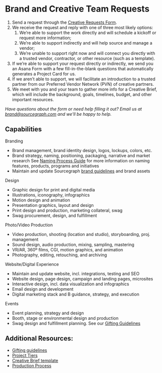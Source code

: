 # Brand and Creative Team Requests

1. Send a request through the [Creative Requests Form](https://docs.google.com/forms/d/e/1FAIpQLSdkmXj9jSMOyBoh7QUo2uAHdX6zZ9Ybk3Q9UpszIFYwyLazFQ/viewform). 
1. We receive the request and reply with one of three most likely options:
	1. We’re able to support the work directly and will schedule a kickoff or request more information;
	1. We’re able to support indirectly and will help source and manage a vendor;
	1. We’re unable to support right now and will connect you directly with a trusted vendor, contractor, or other resource (such as a template).
1. If we’re able to support your request directly or indirectly, we send you an Asana Form with a few fill-in-the-blank questions that automatically generates a Project Card for us.
1. If we aren’t able to support, we will facilitate an introduction to a trusted partner from our Preferred Vendor Network (PVN) of creative partners.
1. We meet with you and your team to gather more info for a Creative Brief, which will include the background, goals, timelines, budget, and other important resources.

*Have questions about the form or need help filling it out? Email us at brand@sourcegraph.com and we'll be happy to help.*

## Capabilities

Branding
- Brand management, brand identity design, logos, lockups, colors, etc.
- Brand strategy, naming, positioning, packaging, narrative and market research
See [Naming Process Guide](naming_process_for_products_features_and_programs.md) for more information on naming features, products, programs and initiatives
- Maintain and update Sourcegraph [brand guidelines](brand_guidelines.md) and brand assets

Design
- Graphic design for print and digital media
- Illustrations, iconography, infographics
- Motion design and animation
- Presentation graphics, layout and design
- Print design and production, marketing collateral, swag
- Swag procurement, design, and fulfillment

Photo/Video Production
- Video production, shooting (location and studio), storyboarding, proj. management
- Sound design, audio production, mixing, sampling, mastering
- VR/AR, 360º films, CGI, motion graphics, and animation
- Photography, editing, retouching, and archiving

Website/Digital Experience
- Maintain and update website, incl. integrations, testing and SEO
- Website design, page design, campaign and landing pages, microsites
- Interactive design, incl. data visualization and infographics
- Email design and development
- Digital marketing stack and B guidance, strategy, and execution

Events
- Event planning, strategy and design
- Booth, stage or environmental design and production
- Swag design and fulfillment planning. See our [Gifting Guidelines](gifting_guidelines.md)

## Additional Resources:
- [Gifting guidelines](gifting_guidelines.md)  
- [Project Tiers](project_tiers.md)  
- [Creative Brief template](creative_brief_template.md)  
- [Production Process](production_process.md)  
